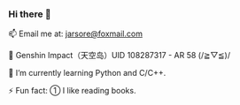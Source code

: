 ### Hi there 👋

📫 Email me at: jarsore@foxmail.com

🥤 Genshin Impact（天空岛）UID 108287317 - AR 58 (/≧▽≦)/

🌱 I’m currently learning Python and C/C++.

⚡ Fun fact: ① I like reading books.


<!--
**Jarsore/Jarsore** is a ✨ _special_ ✨ repository because its `README.md` (this file) appears on your GitHub profile.

Here are some ideas to get you started:

- 🔭 I’m currently working on ...
- 
- 👯 I’m looking to collaborate on ...
- 🤔 I’m looking for help with ...
- 💬 Ask me about ...
- 📫 How to reach me: ...
- 😄 Pronouns: ...
- 
-->



